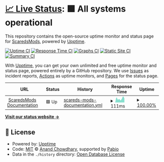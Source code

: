 # [📈 Live Status](https://ScaredsMods.github.io/status): <!--live status--> **🟩 All systems operational**

This repository contains the open-source uptime monitor and status page for [ScaredsMods](https://ScaredsMods.github.io/status), powered by [Upptime](https://github.com/upptime/upptime).

[![Uptime CI](https://github.com/ScaredsMods/status/workflows/Uptime%20CI/badge.svg)](https://github.com/ScaredsMods/status/actions?query=workflow%3A%22Uptime+CI%22)
[![Response Time CI](https://github.com/ScaredsMods/status/workflows/Response%20Time%20CI/badge.svg)](https://github.com/ScaredsMods/status/actions?query=workflow%3A%22Response+Time+CI%22)
[![Graphs CI](https://github.com/ScaredsMods/status/workflows/Graphs%20CI/badge.svg)](https://github.com/ScaredsMods/status/actions?query=workflow%3A%22Graphs+CI%22)
[![Static Site CI](https://github.com/ScaredsMods/status/workflows/Static%20Site%20CI/badge.svg)](https://github.com/ScaredsMods/status/actions?query=workflow%3A%22Static+Site+CI%22)
[![Summary CI](https://github.com/ScaredsMods/status/workflows/Summary%20CI/badge.svg)](https://github.com/ScaredsMods/status/actions?query=workflow%3A%22Summary+CI%22)

With [Upptime](https://upptime.js.org), you can get your own unlimited and free uptime monitor and status page, powered entirely by a GitHub repository. We use [Issues](https://github.com/ScaredsMods/status/issues) as incident reports, [Actions](https://github.com/ScaredsMods/status/actions) as uptime monitors, and [Pages](https://ScaredsMods.github.io/status) for the status page.

<!--start: status pages-->
<!-- This summary is generated by Upptime (https://github.com/upptime/upptime) -->
<!-- Do not edit this manually, your changes will be overwritten -->
<!-- prettier-ignore -->
| URL | Status | History | Response Time | Uptime |
| --- | ------ | ------- | ------------- | ------ |
| <img alt="" src="https://icons.duckduckgo.com/ip3/scaredsmods.github.io.ico" height="13"> [ScaredsMods Documentation](https://scaredsmods.github.io/documentation/) | 🟩 Up | [scareds-mods-documentation.yml](https://github.com/ScaredsMods/status/commits/HEAD/history/scareds-mods-documentation.yml) | <details><summary><img alt="Response time graph" src="./graphs/scareds-mods-documentation/response-time-week.png" height="20"> 111ms</summary><br><a href="https://ScaredsMods.github.io/status/history/scareds-mods-documentation"><img alt="Response time 117" src="https://img.shields.io/endpoint?url=https%3A%2F%2Fraw.githubusercontent.com%2FScaredsMods%2Fstatus%2FHEAD%2Fapi%2Fscareds-mods-documentation%2Fresponse-time.json"></a><br><a href="https://ScaredsMods.github.io/status/history/scareds-mods-documentation"><img alt="24-hour response time 112" src="https://img.shields.io/endpoint?url=https%3A%2F%2Fraw.githubusercontent.com%2FScaredsMods%2Fstatus%2FHEAD%2Fapi%2Fscareds-mods-documentation%2Fresponse-time-day.json"></a><br><a href="https://ScaredsMods.github.io/status/history/scareds-mods-documentation"><img alt="7-day response time 111" src="https://img.shields.io/endpoint?url=https%3A%2F%2Fraw.githubusercontent.com%2FScaredsMods%2Fstatus%2FHEAD%2Fapi%2Fscareds-mods-documentation%2Fresponse-time-week.json"></a><br><a href="https://ScaredsMods.github.io/status/history/scareds-mods-documentation"><img alt="30-day response time 122" src="https://img.shields.io/endpoint?url=https%3A%2F%2Fraw.githubusercontent.com%2FScaredsMods%2Fstatus%2FHEAD%2Fapi%2Fscareds-mods-documentation%2Fresponse-time-month.json"></a><br><a href="https://ScaredsMods.github.io/status/history/scareds-mods-documentation"><img alt="1-year response time 117" src="https://img.shields.io/endpoint?url=https%3A%2F%2Fraw.githubusercontent.com%2FScaredsMods%2Fstatus%2FHEAD%2Fapi%2Fscareds-mods-documentation%2Fresponse-time-year.json"></a></details> | <details><summary><a href="https://ScaredsMods.github.io/status/history/scareds-mods-documentation">100.00%</a></summary><a href="https://ScaredsMods.github.io/status/history/scareds-mods-documentation"><img alt="All-time uptime 100.00%" src="https://img.shields.io/endpoint?url=https%3A%2F%2Fraw.githubusercontent.com%2FScaredsMods%2Fstatus%2FHEAD%2Fapi%2Fscareds-mods-documentation%2Fuptime.json"></a><br><a href="https://ScaredsMods.github.io/status/history/scareds-mods-documentation"><img alt="24-hour uptime 100.00%" src="https://img.shields.io/endpoint?url=https%3A%2F%2Fraw.githubusercontent.com%2FScaredsMods%2Fstatus%2FHEAD%2Fapi%2Fscareds-mods-documentation%2Fuptime-day.json"></a><br><a href="https://ScaredsMods.github.io/status/history/scareds-mods-documentation"><img alt="7-day uptime 100.00%" src="https://img.shields.io/endpoint?url=https%3A%2F%2Fraw.githubusercontent.com%2FScaredsMods%2Fstatus%2FHEAD%2Fapi%2Fscareds-mods-documentation%2Fuptime-week.json"></a><br><a href="https://ScaredsMods.github.io/status/history/scareds-mods-documentation"><img alt="30-day uptime 100.00%" src="https://img.shields.io/endpoint?url=https%3A%2F%2Fraw.githubusercontent.com%2FScaredsMods%2Fstatus%2FHEAD%2Fapi%2Fscareds-mods-documentation%2Fuptime-month.json"></a><br><a href="https://ScaredsMods.github.io/status/history/scareds-mods-documentation"><img alt="1-year uptime 100.00%" src="https://img.shields.io/endpoint?url=https%3A%2F%2Fraw.githubusercontent.com%2FScaredsMods%2Fstatus%2FHEAD%2Fapi%2Fscareds-mods-documentation%2Fuptime-year.json"></a></details>

<!--end: status pages-->

[**Visit our status website →**](https://ScaredsMods.github.io/status)

## 📄 License

- Powered by: [Upptime](https://github.com/upptime/upptime)
- Code: [MIT](./LICENSE) © [Anand Chowdhary](https://anandchowdhary.com), supported by [Pabio](https://pabio.com)
- Data in the `./history` directory: [Open Database License](https://opendatacommons.org/licenses/odbl/1-0/)
